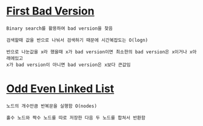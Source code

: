 # [First Bad Version](./FirstBadVersion.js)

```aidl
Binary search를 활용하여 bad version을 찾음

검색할때 값을 반으로 나눠서 검색하기 때문에 시간복잡도는 O(logn)

반으로 나눈값을 x라 했을때 x가 bad version이면 최소한의 bad version은 x이거나 x아래에있고
x가 bad version이 아니면 bad version은 x보다 큰값임
```

# [Odd Even Linked List](./OddEvenLinkedList.js)

```
노드의 개수만큼 반복문을 실행함 O(nodes)

홀수 노드와 짝수 노드를 따로 저장한 다음 두 노드를 합쳐서 반환함 
```
